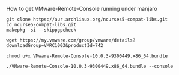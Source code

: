 How to get VMware-Remote-Console running under manjaro

    git clone https://aur.archlinux.org/ncurses5-compat-libs.git
    cd ncurse5-compat-libs.git
    makepkg -si --skippgpcheck
    
    wget https://my.vmware.com/group/vmware/details?downloadGroup=VMRC1003&productId=742
    
    chmod u+x VMware-Remote-Console-10.0.3-9300449.x86_64.bundle
    
    ./VMware-Remote-Console-10.0.3-9300449.x86_64.bundle --console
